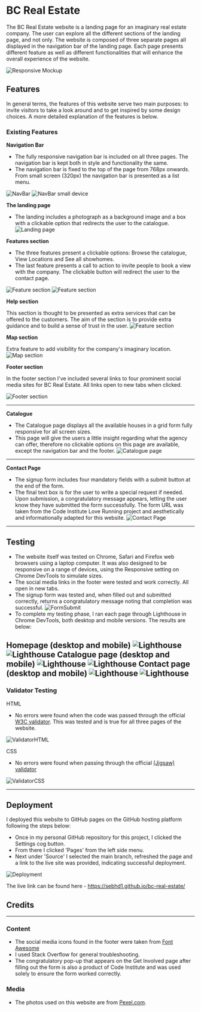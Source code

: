 # BC Real Estate

The BC Real Estate website is a landing page for an imaginary real estate company.
The user can explore all the different sections of the landing page, and not only.
The website is composed of three separate pages all displayed in the navigation bar of the landing page. 
Each page presents different feature as well as different functionalities that will enhance the overall experience of the website.

![Responsive Mockup](docs/responsive_mockup.jpeg)
## Features

In general terms, the features of this website serve two main purposes: to invite visitors to take a look around and to get inspired by some design choices. A more detailed explanation of the features is below.

### Existing Features

__Navigation Bar__

- The fully responsive navigation bar is included on all three pages. The navigation bar is kept both in style and functionality the same.
- The navigation bar is fixed to the top of the page from 768px onwards. From small screen (320px) the navigation bar is presented as a list menu.

![NavBar](docs/nav_bar_mockup.jpeg)
![NavBar small device](docs/responsive_nav_bar_mockup.jpeg)


__The landing page__

- The landing includes a photograph as a background image and a box with a clickable option that redirects the user to the catalogue.
![Landing page](docs/landing_page_mockup.jpeg)


__Features section__

- The three features present a clickable options: Browse the catalogue, View Locations and See all showhomes.
- The last feature presents a call to action to invite people to book a view with the company. The clickable button will redirect the user to the contact page.

![Feature section](docs/feature_mockup.jpeg)
![Feature section](docs/feature_mockup2.jpeg)


__Help section__

This section is thought to be presented as extra services that can be offered to the customers. 
The aim of the section is to provide extra guidance and to build a sense of trust in the user.
![Feature section](docs/offering_mockup.jpeg)



__Map section__

Extra feature to add visibility for the company's imaginary location.
![Map section](docs/map_location.jpeg)


__Footer section__

In the footer section I've included several links to four prominent social media sites for BC Real Estate.
All links open to new tabs when clicked.

![Footer section](docs/social_mockup.jpeg)

---

__Catalogue__

- The Catalogue page displays all the available houses in a grid form fully responsive for all screen sizes.
- This page will give the users a little insight regarding what the agency can offer, therefore no clickable options on this page are available, except the navigation bar and the footer.
![Catalogue page](docs/catalogue_mockup.jpeg)


---
__Contact Page__

- The signup form includes four mandatory fields with a submit button at the end of the form. 
- The final text box is for the user to write a special request if needed. Upon submission, a congratulatory message appears, 
letting the user know they have submitted the form successfully. The form URL was taken from the Code Institute Love Running project and aesthetically and informationally adapted for this website.
![Contact Page](docs/contact_mockup.jpeg)

---
## Testing

- The website itself was tested on Chrome, Safari and Firefox web browsers using a laptop computer. It was also designed to be responsive on a range of devices, using the Responsive setting on Chrome DevTools to simulate sizes.
- The social media links in the footer were tested and work correctly. All open in new tabs.
- The signup form was tested and, when filled out and submitted correctly, returns a congratulatory message noting that completion was successful.
![FormSubmit](docs/test_form_mockup.png)
- To complete my testing phase, I ran each page through Lighthouse in Chrome DevTools, both desktop and mobile versions. The results are below:

Homepage (desktop and mobile)
![Lighthouse](docs/lighthouse_index.jpeg)
![Lighthouse](docs/lighthouse_index_mobile.jpeg)
Catalogue page (desktop and mobile)
![Lighthouse](docs/lighthouse_catalogue.jpeg)
![Lighthouse](docs/lighthouse_catalogue_mobile.jpeg)
Contact page (desktop and mobile)
![Lighthouse](docs/lighthouse_contact.jpeg)
![Lighthouse](docs/lighthouse_contact_mobile.jpeg)
---
### Validator Testing

HTML
- No errors were found when the code was passed through the official [W3C validator](https://validator.w3.org/nu/?doc=https%3A%2F%2Fsebhd1.github.io%2Fbc-real-estate%2F). This was tested and is true for all three pages of the website.

![ValidatorHTML](docs/html_no_errors.jpg)



CSS
- No errors were found when passing through the official [(Jigsaw) validator](https://jigsaw.w3.org/css-validator/validator?uri=https%3A%2F%2Fsebhd1.github.io%2Fbc-real-estate%2F&profile=css3svg&usermedium=all&warning=1&vextwarning=&lang=it)

![ValidatorCSS](docs/css_no_errors.jpeg)

---
## Deployment

I deployed this website to GitHub pages on the GitHub hosting platform following the steps below:


- Once in my personal GitHub repository for this project, I clicked the Settings cog button.
- From there I clicked 'Pages' from the left side menu.
- Next under 'Source' I selected the main branch,  refreshed the page and a link to the live site was provided, indicating successful deployment.

![Deployment](docs/github_pages_mockup.jpeg)


The live link can be found here - https://sebhd1.github.io/bc-real-estate/

## Credits

---
### Content


- The social media icons found in the footer were taken from [Font Awesome](https://fontawesome.com/)
- I used Stack Overflow for general troubleshooting.
- The congratulatory pop-up that appears on the Get Involved page after filling out the form is also a product of Code Institute and was used solely to ensure the form worked correctly.

### Media

- The photos used on this website are from [Pexel.com](https://www.pexels.com/it-it/).
  
